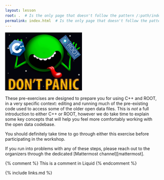 ```yaml
---
layout: lesson
root: .  # Is the only page that doesn't follow the pattern /:path/index.html
permalink: index.html  # Is the only page that doesn't follow the pattern /:path/index.html
---
```

<!-- ![](assets/img/cpp_and_root_logo.png) -->

<img src="assets/img/cpp_and_root_logo.png" alt="C++ and ROOT pre-exercise logo" width="50%">

These pre-exercises are designed to prepare you for using C++ and ROOT, in a very specific
context: editing and running much of the pre-existing code used to access
some of the older open data files.
This is *not* a full introduction to either C++ or ROOT, however
we do take time to explain some key concepts that will help you feel more comfortably working
with the open data codebase.

You should definitely take time to go through either this exercise before
participating in the workshop.

If you run into problems with any of these steps, please reach out to the organizers
through the dedicated [Mattermost channel][mattermost].


<!-- this is an html comment -->

{% comment %} This is a comment in Liquid {% endcomment %}

{% include links.md %}
